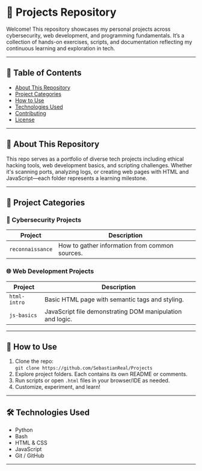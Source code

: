# 📁 Projects Repository

Welcome! This repository showcases my personal projects across cybersecurity, web development, and programming fundamentals. It’s a collection of hands-on exercises, scripts, and documentation reflecting my continuous learning and exploration in tech.

---

## 🧭 Table of Contents

- [About This Repository](#about-this-repository)  
- [Project Categories](#project-categories)  
- [How to Use](#how-to-use)  
- [Technologies Used](#technologies-used)  
- [Contributing](#contributing)  
- [License](#license)  

---

## 📖 About This Repository

This repo serves as a portfolio of diverse tech projects including ethical hacking tools, web development basics, and scripting challenges. Whether it's scanning ports, analyzing logs, or creating web pages with HTML and JavaScript—each folder represents a learning milestone.

---

## 🧩 Project Categories

### 🔐 Cybersecurity Projects
| Project | Description |
|--------|-------------|
| `reconnaissance` | How to gather information from common sources. |

### 🌐 Web Development Projects
| Project | Description |
|--------|-------------|
| `html-intro` | Basic HTML page with semantic tags and styling. |
| `js-basics` | JavaScript file demonstrating DOM manipulation and logic. |

---

## 🚀 How to Use

1. Clone the repo:  
   `git clone https://github.com/SebastianReal/Projects`
2. Explore project folders. Each contains its own README or comments.
3. Run scripts or open `.html` files in your browser/IDE as needed.
4. Customize, experiment, and learn!

---

## 🛠️ Technologies Used

- Python  
- Bash  
- HTML & CSS  
- JavaScript  
- Git / GitHub

---
